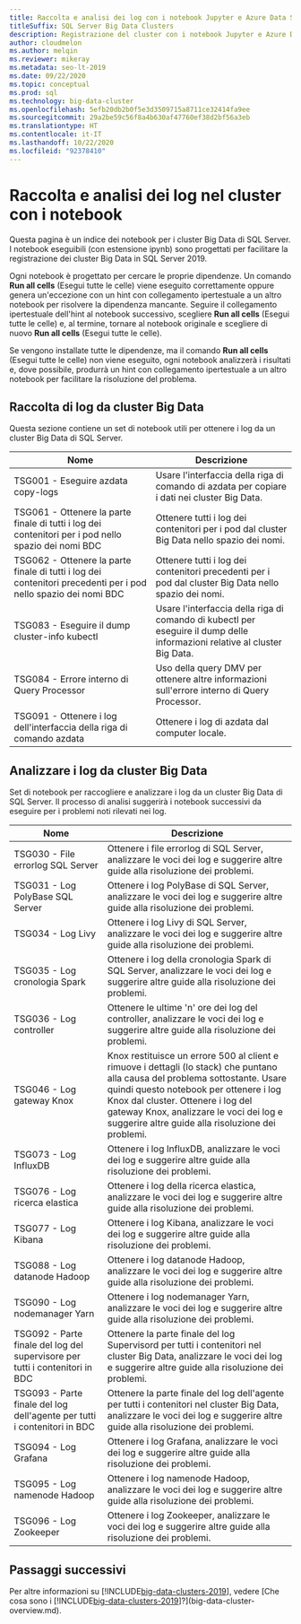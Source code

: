 ```yaml
---
title: Raccolta e analisi dei log con i notebook Jupyter e Azure Data Studio
titleSuffix: SQL Server Big Data Clusters
description: Registrazione del cluster con i notebook Jupyter e Azure Data Studio in un cluster Big Data di SQL Server 2019.
author: cloudmelon
ms.author: melqin
ms.reviewer: mikeray
ms.metadata: seo-lt-2019
ms.date: 09/22/2020
ms.topic: conceptual
ms.prod: sql
ms.technology: big-data-cluster
ms.openlocfilehash: 5efb20db2b0f5e3d3509715a8711ce32414fa9ee
ms.sourcegitcommit: 29a2be59c56f8a4b630af47760ef38d2bf56a3eb
ms.translationtype: HT
ms.contentlocale: it-IT
ms.lasthandoff: 10/22/2020
ms.locfileid: "92378410"
---
```

# <a name="gathering-and-analyzing-logs-in-the-cluster-with-notebooks"></a>Raccolta e analisi dei log nel cluster con i notebook

Questa pagina è un indice dei notebook per i cluster Big Data di SQL Server. I notebook eseguibili (con estensione ipynb) sono progettati per facilitare la registrazione dei cluster Big Data in SQL Server 2019.

Ogni notebook è progettato per cercare le proprie dipendenze. Un comando **Run all cells** (Esegui tutte le celle) viene eseguito correttamente oppure genera un'eccezione con un hint con collegamento ipertestuale a un altro notebook per risolvere la dipendenza mancante. Seguire il collegamento ipertestuale dell'hint al notebook successivo, scegliere **Run all cells** (Esegui tutte le celle) e, al termine, tornare al notebook originale e scegliere di nuovo **Run all cells** (Esegui tutte le celle).

Se vengono installate tutte le dipendenze, ma il comando **Run all cells** (Esegui tutte le celle) non viene eseguito, ogni notebook analizzerà i risultati e, dove possibile, produrrà un hint con collegamento ipertestuale a un altro notebook per facilitare la risoluzione del problema.

## <a name="gathering-logs-from-big-data-cluster-bdc"></a>Raccolta di log da cluster Big Data

Questa sezione contiene un set di notebook utili per ottenere i log da un cluster Big Data di SQL Server.

| Nome | Descrizione |
|--|--|
| TSG001 - Eseguire azdata copy-logs | Usare l'interfaccia della riga di comando di azdata per copiare i dati nei cluster Big Data. |
| TSG061 - Ottenere la parte finale di tutti i log dei contenitori per i pod nello spazio dei nomi BDC | Ottenere tutti i log dei contenitori per i pod dal cluster Big Data nello spazio dei nomi. |
| TSG062 - Ottenere la parte finale di tutti i log dei contenitori precedenti per i pod nello spazio dei nomi BDC | Ottenere tutti i log dei contenitori precedenti per i pod dal cluster Big Data nello spazio dei nomi. |
| TSG083 - Eseguire il dump cluster-info kubectl | Usare l'interfaccia della riga di comando di kubectl per eseguire il dump delle informazioni relative al cluster Big Data. |
| TSG084 - Errore interno di Query Processor | Uso della query DMV per ottenere altre informazioni sull'errore interno di Query Processor. |
| TSG091 - Ottenere i log dell'interfaccia della riga di comando azdata | Ottenere i log di azdata dal computer locale. |



## <a name="analyse-logs-from-big-data-clusters-bdc"></a>Analizzare i log da cluster Big Data

Set di notebook per raccogliere e analizzare i log da un cluster Big Data di SQL Server.  Il processo di analisi suggerirà i notebook successivi da eseguire per i problemi noti rilevati nei log.

|Nome|Descrizione |
|---|---|
|TSG030 - File errorlog SQL Server|Ottenere i file errorlog di SQL Server, analizzare le voci dei log e suggerire altre guide alla risoluzione dei problemi. |
|TSG031 - Log PolyBase SQL Server|Ottenere i log PolyBase di SQL Server, analizzare le voci dei log e suggerire altre guide alla risoluzione dei problemi.|
|TSG034 - Log Livy|Ottenere i log Livy di SQL Server, analizzare le voci dei log e suggerire altre guide alla risoluzione dei problemi.|
|TSG035 - Log cronologia Spark|Ottenere i log della cronologia Spark di SQL Server, analizzare le voci dei log e suggerire altre guide alla risoluzione dei problemi.|
|TSG036 - Log controller|Ottenere le ultime 'n' ore dei log del controller, analizzare le voci dei log e suggerire altre guide alla risoluzione dei problemi.|
|TSG046 - Log gateway Knox|Knox restituisce un errore 500 al client e rimuove i dettagli (lo stack) che puntano alla causa del problema sottostante. Usare quindi questo notebook per ottenere i log Knox dal cluster. Ottenere i log del gateway Knox, analizzare le voci dei log e suggerire altre guide alla risoluzione dei problemi.|
|TSG073 - Log InfluxDB|Ottenere i log InfluxDB, analizzare le voci dei log e suggerire altre guide alla risoluzione dei problemi.|
|TSG076 - Log ricerca elastica|Ottenere i log della ricerca elastica, analizzare le voci dei log e suggerire altre guide alla risoluzione dei problemi.|
|TSG077 - Log Kibana|Ottenere i log Kibana, analizzare le voci dei log e suggerire altre guide alla risoluzione dei problemi.|
|TSG088 - Log datanode Hadoop|Ottenere i log datanode Hadoop, analizzare le voci dei log e suggerire altre guide alla risoluzione dei problemi.|
|TSG090 - Log nodemanager Yarn|Ottenere i log nodemanager Yarn, analizzare le voci dei log e suggerire altre guide alla risoluzione dei problemi.|
|TSG092 - Parte finale del log del supervisore per tutti i contenitori in BDC|Ottenere la parte finale del log Supervisord per tutti i contenitori nel cluster Big Data, analizzare le voci dei log e suggerire altre guide alla risoluzione dei problemi.|
|TSG093 - Parte finale del log dell'agente per tutti i contenitori in BDC|Ottenere la parte finale del log dell'agente per tutti i contenitori nel cluster Big Data, analizzare le voci dei log e suggerire altre guide alla risoluzione dei problemi.|
|TSG094 - Log Grafana|Ottenere i log Grafana, analizzare le voci dei log e suggerire altre guide alla risoluzione dei problemi.|
|TSG095 - Log namenode Hadoop|Ottenere i log namenode Hadoop, analizzare le voci dei log e suggerire altre guide alla risoluzione dei problemi.|
|TSG096 - Log Zookeeper|Ottenere i log Zookeeper, analizzare le voci dei log e suggerire altre guide alla risoluzione dei problemi.|

## <a name="next-steps"></a>Passaggi successivi

Per altre informazioni su [!INCLUDE[big-data-clusters-2019](../includes/ssbigdataclusters-ss-nover.md)], vedere [Che cosa sono i [!INCLUDE[big-data-clusters-2019](../includes/ssbigdataclusters-ver15.md)]?](big-data-cluster-overview.md).
